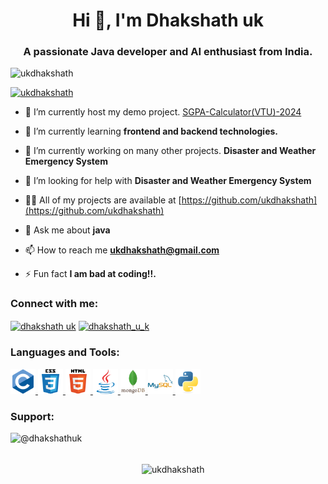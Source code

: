 <h1 align="center">Hi 👋, I'm Dhakshath uk</h1>
<h3 align="center">A passionate Java developer and AI enthusiast from India.</h3>

<p align="left"> <img src="https://komarev.com/ghpvc/?username=ukdhakshath&label=Profile%20views&color=0e75b6&style=flat" alt="ukdhakshath" /> </p>

<p align="left"> <a href="https://github.com/ryo-ma/github-profile-trophy"><img src="https://github-profile-trophy.vercel.app/?username=ukdhakshath" alt="ukdhakshath" /></a> </p>

- 🔭 I’m currently host my demo project. [SGPA-Calculator(VTU)-2024](https://sgpa-calculator-2024.tiiny.site)

- 🌱 I’m currently learning **frontend and backend technologies.**

- 👯 I’m currently working on many other projects. **Disaster and Weather Emergency System**

- 🤝 I’m looking for help with **Disaster and Weather Emergency System**

- 👨‍💻 All of my projects are available at [https://github.com/ukdhakshath](https://github.com/ukdhakshath)

- 💬 Ask me about **java**

- 📫 How to reach me **ukdhakshath@gmail.com**

- ⚡ Fun fact **I am bad at coding!!.**

<h3 align="left">Connect with me:</h3>
<p align="left">
<a href="https://linkedin.com/in/dhakshath uk" target="blank"><img align="center" src="https://raw.githubusercontent.com/rahuldkjain/github-profile-readme-generator/master/src/images/icons/Social/linked-in-alt.svg" alt="dhakshath uk" height="30" width="40" /></a>
<a href="https://instagram.com/dhakshath_u_k" target="blank"><img align="center" src="https://raw.githubusercontent.com/rahuldkjain/github-profile-readme-generator/master/src/images/icons/Social/instagram.svg" alt="dhakshath_u_k" height="30" width="40" /></a>
</p>

<h3 align="left">Languages and Tools:</h3>
<p align="left"> <a href="https://www.cprogramming.com/" target="_blank" rel="noreferrer"> <img src="https://raw.githubusercontent.com/devicons/devicon/master/icons/c/c-original.svg" alt="c" width="40" height="40"/> </a> <a href="https://www.w3schools.com/css/" target="_blank" rel="noreferrer"> <img src="https://raw.githubusercontent.com/devicons/devicon/master/icons/css3/css3-original-wordmark.svg" alt="css3" width="40" height="40"/> </a> <a href="https://www.w3.org/html/" target="_blank" rel="noreferrer"> <img src="https://raw.githubusercontent.com/devicons/devicon/master/icons/html5/html5-original-wordmark.svg" alt="html5" width="40" height="40"/> </a> <a href="https://www.java.com" target="_blank" rel="noreferrer"> <img src="https://raw.githubusercontent.com/devicons/devicon/master/icons/java/java-original.svg" alt="java" width="40" height="40"/> </a> <a href="https://www.mongodb.com/" target="_blank" rel="noreferrer"> <img src="https://raw.githubusercontent.com/devicons/devicon/master/icons/mongodb/mongodb-original-wordmark.svg" alt="mongodb" width="40" height="40"/> </a> <a href="https://www.mysql.com/" target="_blank" rel="noreferrer"> <img src="https://raw.githubusercontent.com/devicons/devicon/master/icons/mysql/mysql-original-wordmark.svg" alt="mysql" width="40" height="40"/> </a> <a href="https://www.python.org" target="_blank" rel="noreferrer"> <img src="https://raw.githubusercontent.com/devicons/devicon/master/icons/python/python-original.svg" alt="python" width="40" height="40"/> </a> </p>

<h3 align="left">Support:</h3>
<p><a href="https://www.buymeacoffee.com/@dhakshathuk"> <img align="left" src="https://cdn.buymeacoffee.com/buttons/v2/default-yellow.png" height="50" width="210" alt="@dhakshathuk" /></a></p><br><br>

<p><img align="center" src="https://github-readme-stats.vercel.app/api/top-langs?username=ukdhakshath&show_icons=true&locale=en&layout=compact" alt="ukdhakshath" /></p>
